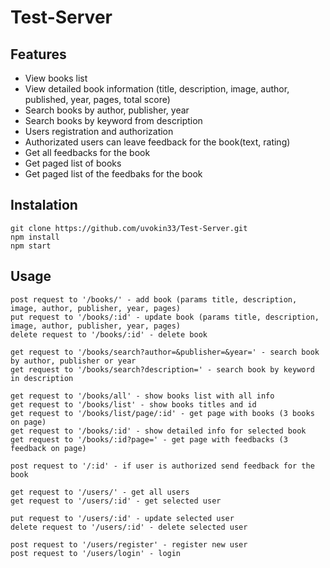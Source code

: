 # Test-Server

## Features ##

* View books list
* View detailed book information (title, description, image, author, published, year, pages, total score)
* Search books by author, publisher, year
* Search books by keyword from description
* Users registration and authorization 
* Authorizated users can leave feedback for the book(text, rating)
* Get all feedbacks for the book 
* Get paged list of books
* Get paged list of the feedbaks for the book

## Instalation ##

```
git clone https://github.com/uvokin33/Test-Server.git 
npm install
npm start
```

## Usage ##

```
post request to '/books/' - add book (params title, description, image, author, publisher, year, pages)  
put request to '/books/:id' - update book (params title, description, image, author, publisher, year, pages)  
delete request to '/books/:id' - delete book  
```

```
get request to '/books/search?author=&publisher=&year=' - search book by author, publisher or year  
get request to '/books/search?description=' - search book by keyword in description  
```

```
get request to '/books/all' - show books list with all info  
get request to '/books/list' - show books titles and id  
get request to '/books/list/page/:id' - get page with books (3 books on page)
get request to '/books/:id' - show detailed info for selected book  
get request to '/books/:id?page=' - get page with feedbacks (3 feedback on page)

post request to '/:id' - if user is authorized send feedback for the book
```

```
get request to '/users/' - get all users  
get request to '/users/:id' - get selected user  
```
```
put request to '/users/:id' - update selected user 
delete request to '/users/:id' - delete selected user 
```
```
post request to '/users/register' - register new user 
post request to '/users/login' - login
```
